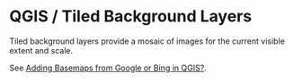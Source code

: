 # QGIS / Tiled Background Layers #

Tiled background layers provide a mosaic of images for the current visible extent and scale.

See [Adding Basemaps from Google or Bing in QGIS?](https://gis.stackexchange.com/questions/20191/adding-basemaps-from-google-or-bing-in-qgis).
